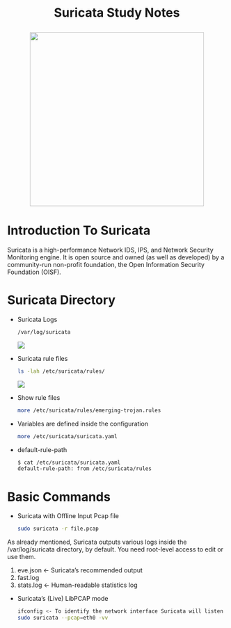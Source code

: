 <h1 align="center">Suricata Study Notes<p>
  
<p align="center">
<img src="https://suricata.io/wp-content/uploads/2021/01/Logo-FINAL_Vertical_Color_Whitetext.png" height=400 >
</p>
  
# Introduction To Suricata
Suricata is a high-performance Network IDS, IPS, and Network Security Monitoring engine.
It is open source and owned (as well as developed) by a community-run non-profit
foundation, the Open Information Security Foundation (OISF).

# Suricata Directory

+ Suricata Logs
  ```sh
  /var/log/suricata
  ```
  
  <img src="https://drive.google.com/file/d/1eO4aMVnqS_r5Uc1X8OOVfT5gVVWCTrrE/view?usp=drive_link">
  <br/>
  
+ Suricata rule files
  ```sh
  ls -lah /etc/suricata/rules/
  ```
   <img src="/Image/">
  <br/>
+ Show rule files
  ```sh
  more /etc/suricata/rules/emerging-trojan.rules
  ```
+ Variables are defined inside the configuration
  ```sh
  more /etc/suricata/suricata.yaml
  ```
+ default-rule-path
  ```sh
  $ cat /etc/suricata/suricata.yaml
  default-rule-path: from /etc/suricata/rules
  ```
# Basic Commands

+ Suricata with Offline Input Pcap file
  ```sh
  sudo suricata -r file.pcap
  ```
As already mentioned, Suricata outputs various logs inside the /var/log/suricata directory,
by default. You need root-level access to edit or use them.
1. eve.json <- Suricata’s recommended output
2. fast.log
3. stats.log <- Human-readable statistics log

+ Suricata’s (Live) LibPCAP mode
  ```sh
  ifconfig <- To identify the network interface Suricata will listen on
  sudo suricata --pcap=eth0 -vv
  ```



























